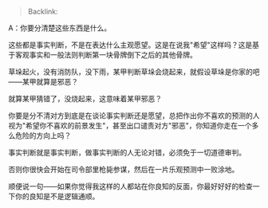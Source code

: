 > Backlink: 

A：你要分清楚这些东西是什么。

这些都是事实判断，不是在表达什么主观愿望。这是在说我"希望"这样吗？这是基于客观事实和一般法则判断第一块骨牌倒下之后的其他骨牌。

草垛起火，没有消防队，没下雨，某甲判断草垛会烧起来，就假设草垛是你家的吧——某甲就算是邪恶？

就算某甲猜错了，没烧起来，这意味着某甲邪恶？

你要是分不清对方到底是在谈论事实判断还是愿望，总把作出你不喜欢的预测的人视为"希望你不喜欢的前景发生"，甚至出口谴责对方"邪恶"，你知道你走在一个多么危险的方向上吗？

事实判断就是事实判断，做事实判断的人无论对错，必须免于一切道德审判。

否则你很快会开始在司令部里枪毙参谋，然后在一片乐观预测中一败涂地。

顺便说一句——如果你觉得我这样的人都站在你良知的反面，你最好好好的检查一下你的良知是不是逻辑通顺。
